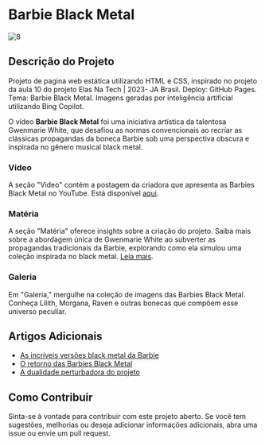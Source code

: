 # Barbie Black Metal

![8](https://github.com/SimonePenido/Black_Metal_Barbie/assets/112627846/09647f6e-e573-478f-9ddb-591adcca8afd)



## Descrição do Projeto

Projeto de pagina web estática utilizando HTML e CSS, inspirado no projeto da aula 10 do projeto Elas Na Tech | 2023- JA Brasil. Deploy:
GitHub Pages. Tema: Barbie Black Metal.
Imagens geradas por inteligência artificial utilizando Bing Copilot.

O vídeo **Barbie Black Metal** foi uma iniciativa artística da talentosa Gwenmarie White, que desafiou as normas convencionais ao recriar as clássicas propagandas da boneca Barbie sob uma perspectiva obscura e inspirada no gênero musical black metal. 

### Video
A seção "Video" contém a postagem da criadora que apresenta as Barbies Black Metal no YouTube. Está disponível [aqui](https://www.youtube.com/embed/yKRxmFKSLpw?si=7U7GGj_zUGYyZzaZ).

### Matéria
A seção "Matéria" oferece insights sobre a criação do projeto. Saiba mais sobre a abordagem única de Gwenmarie White ao subverter as propagandas tradicionais da Barbie, explorando como ela simulou uma coleção inspirada no black metal. [Leia mais](https://rollingstone.uol.com.br/noticia/barbies-versao-black-metal-sao-mais-bizarras-do-que-voce-consegue-imaginar/).

### Galeria
Em "Galeria," mergulhe na coleção de imagens das Barbies Black Metal. Conheça Lilith, Morgana, Raven e outras bonecas que compõem esse universo peculiar.

## Artigos Adicionais
- [As incríveis versões black metal da Barbie](https://www.collectorsroom.com.br/2019/04/as-incriveis-versoes-black-metal-da.html)
- [O retorno das Barbies Black Metal](https://www.wikimetal.com.br/barbies-versao-black-metal/)
- [A dualidade perturbadora do projeto](https://whiplash.net/materias/news_756/300847.html)

## Como Contribuir
Sinta-se à vontade para contribuir com este projeto aberto. Se você tem sugestões, melhorias ou deseja adicionar informações adicionais, abra uma issue ou envie um pull request.


